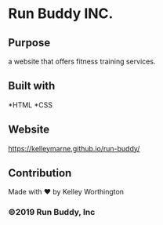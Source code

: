 # Run Buddy INC.

## Purpose
a website that offers fitness training services.

## Built with 
*HTML
*CSS

## Website
https://kelleymarne.github.io/run-buddy/

## Contribution
Made with ❤️ by Kelley Worthington

### ©️2019 Run Buddy, Inc 
